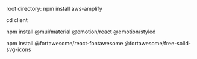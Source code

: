 root directory:
npm install aws-amplify



cd client

npm install @mui/material @emotion/react @emotion/styled


npm install @fortawesome/react-fontawesome @fortawesome/free-solid-svg-icons
